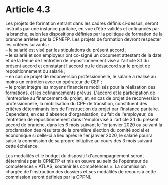 # Article 4.3

Les projets de formation entrant dans les cadres définis ci-dessus, seront instruits par une instance paritaire, en vue d'être validés et cofinancés par la branche, selon les dispositions définies par la politique de formation de la branche arrêtée par la CPNEFP. Les projets de formation devront respecter les critères suivants :  
 – le salarié est visé par les stipulations du présent accord ;  
 – le salarié et son employeur ont co-signé un document attestant de la date et de la tenue de l'entretien de repositionnement visé à l'article 3.1 du présent accord et constatant l'accord ou le désaccord sur le projet de repositionnement du salarié ;  
 – en cas de projet de reconversion professionnelle, le salarié a réalisé au moins un entretien avec un opérateur de CEP ;  
 – le projet intègre les moyens financiers mobilisés pour la réalisation des formations, et les cofinancements prévus. L'accord et la participation de l'entreprise au financement du projet, et, en cas de projet de reconversion professionnelle, la mobilisation du CPF de transition, constituent des critères déterminants lors de l'instruction du projet par l'instance paritaire. Cependant, en cas d'absence d'organisation, du fait de l'employeur, de l'entretien de repositionnement dans l'emploi visé à l'article 3.1 du présent accord de branche, dans les 6 mois suivant le 1er janvier 2020 ou suivant la proclamation des résultats de la première élection du comité social et économique si celle-ci a lieu après le 1er janvier 2020, le salarié pourra saisir la commission de sa propre initiative au cours des 3 mois suivant cette échéance.

Les modalités et le budget du dispositif d'accompagnement seront déterminés par la CPNEFP et mis en œuvre au sein de l'opérateur de compétences « ATLAS, soutenir les compétences ». La commission chargée de l'instruction des dossiers et ses modalités de recours à cette commission seront définies par la CPPNI.

